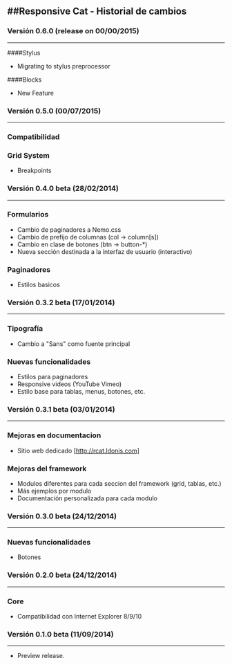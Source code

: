 ##Responsive Cat - Historial de cambios
--------------------------------

### Versión 0.6.0 (release on 00/00/2015)
--------------------------------
####Stylus
* Migrating to stylus preprocessor

####Blocks
* New Feature

### Versión 0.5.0 (00/07/2015)
--------------------------------
### Compatibilidad

### Grid System
* Breakpoints

### Versión 0.4.0 beta (28/02/2014)
--------------------------------
### Formularios
* Cambio de paginadores a Nemo.css
* Cambio de prefijo de columnas (col -> column[s])
* Cambio en clase de botones (btn -> button-*)
* Nueva sección destinada a la interfaz de usuario (interactivo)

### Paginadores
* Estilos basicos

### Versión 0.3.2 beta (17/01/2014)
--------------------------------
### Tipografía
* Cambio a "Sans" como fuente principal

### Nuevas funcionalidades
* Estilos para paginadores
* Responsive videos (YouTube Vimeo)
* Estilo base para tablas, menus, botones, etc.

### Versión 0.3.1 beta (03/01/2014)
--------------------------------
### Mejoras en documentacion
* Sitio web dedicado [http://rcat.ldonis.com]

### Mejoras del framework
* Modulos diferentes para cada seccion del framework (grid, tablas, etc.)
* Más ejemplos por modulo
* Documentación personalizada para cada modulo

### Versión 0.3.0 beta (24/12/2014)
--------------------------------
### Nuevas funcionalidades
* Botones


### Versión 0.2.0 beta (24/12/2014)
--------------------------------
### Core
* Compatibilidad con Internet Explorer 8/9/10

### Versión 0.1.0 beta (11/09/2014)
--------------------------------
* Preview release.